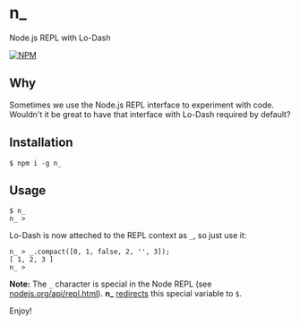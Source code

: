 # n_

Node.js REPL with Lo-Dash

[![NPM](https://nodei.co/npm/n_.png?downloads=true)](https://nodei.co/npm/n_/)

## Why
Sometimes we use the Node.js REPL interface to experiment with code.
Wouldn't it be great to have that interface with Lo-Dash required by default?

## Installation

```shell
$ npm i -g n_
```

## Usage

```shell
$ n_
n_ >
```

Lo-Dash is now atteched to the REPL context as `_`, so just use it:

```shell
n_ > _.compact([0, 1, false, 2, '', 3]);
[ 1, 2, 3 ]
n_ >
```

__Note:__ The `_` character is special in the Node REPL (see [nodejs.org/api/repl.html](http://nodejs.org/api/repl.html#repl_repl_features)).
**n_** [redirects](https://github.com/borisdiakur/n_/blob/master/lib/n_.js#L35) this special variable to `$`.

Enjoy!
